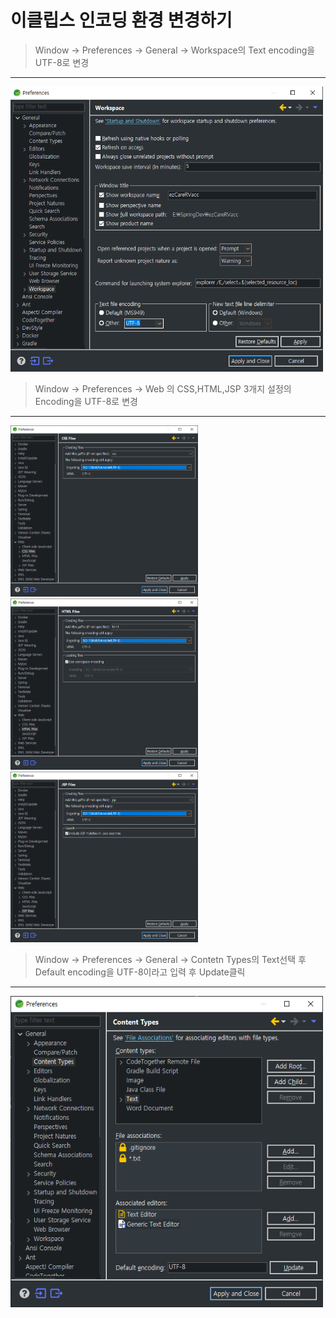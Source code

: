 이클립스 인코딩 환경 변경하기
===
>Window -> Preferences -> General -> Workspace의 Text encoding을 UTF-8로 변경
---
<img src="./image/windowspreferencesIncoding.png" style="width:500px;">

>Window -> Preferences -> Web 의 CSS,HTML,JSP 3개지 설정의 Encoding을 UTF-8로 변경
---
<img src="./image/windowspreferencesIncodingCSS.png" style="width:300px;">
<img src="./image/windowspreferencesIncodingHTML.png" style="width:300px;">
<img src="./image/windowspreferencesIncodingJSP.png" style="width:300px;">

>Window -> Preferences -> General -> Contetn Types의 Text선택 후 Default encoding을 UTF-8이라고 입력 후 Update클릭
---
<img src="./image/windowspreferencesIncodingDefault.png" style="width:500px;">

